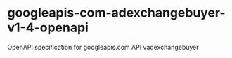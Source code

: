 # googleapis-com-adexchangebuyer-v1-4-openapi
OpenAPI specification for googleapis.com API vadexchangebuyer
